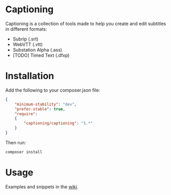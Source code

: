 Captioning
==========

Captioning is a collection of tools made to help you create and edit subtitles in different formats:

* Subrip (.srt)
* WebVTT (.vtt)
* Substation Alpha (.ass)
* [TODO] Timed Text (.dfxp)

# Installation

Add the following to your composer.json file:
``` json
{
    "minimum-stability": "dev",
    "prefer-stable": true,
    "require":
    {
        "captioning/captioning": "1.*"
    }
}
```

Then run:

``` sh
composer install
```

# Usage

Examples and snippets in the [wiki](https://github.com/captioning/captioning/wiki).
